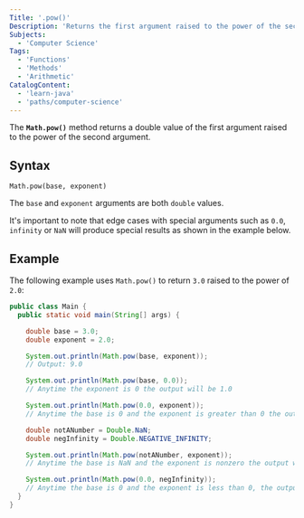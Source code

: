 ```yaml
---
Title: '.pow()'
Description: 'Returns the first argument raised to the power of the second argument.'
Subjects:
  - 'Computer Science'
Tags:
  - 'Functions'
  - 'Methods'
  - 'Arithmetic'
CatalogContent:
  - 'learn-java'
  - 'paths/computer-science'
---
```


The **`Math.pow()`** method returns a double value of the first argument raised to the power of the second argument.

## Syntax

```pseudo
Math.pow(base, exponent)
```

The `base` and `exponent` arguments are both `double` values.

It's important to note that edge cases with special arguments such as `0.0`, `infinity` or `NaN` will produce special results as shown in the example below.

## Example

The following example uses `Math.pow()` to return `3.0` raised to the power of `2.0`:

```java
public class Main {
  public static void main(String[] args) {

    double base = 3.0;
    double exponent = 2.0;

    System.out.println(Math.pow(base, exponent));
    // Output: 9.0

    System.out.println(Math.pow(base, 0.0));
    // Anytime the exponent is 0 the output will be 1.0

    System.out.println(Math.pow(0.0, exponent));
    // Anytime the base is 0 and the exponent is greater than 0 the output will 0.0

    double notANumber = Double.NaN;
    double negInfinity = Double.NEGATIVE_INFINITY;

    System.out.println(Math.pow(notANumber, exponent));
    // Anytime the base is NaN and the exponent is nonzero the output will NaN

    System.out.println(Math.pow(0.0, negInfinity));
    // Anytime the base is 0 and the exponent is less than 0, the output will be Infinity
  }
}
```
